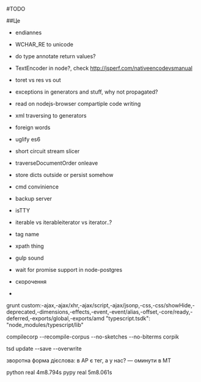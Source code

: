 
#TODO


##Це
- endiannes
- WCHAR_RE to unicode
- do type annotate return values?
- TextEncoder in node?, check http://jsperf.com/nativeencodevsmanual
- toret vs res vs out
- exceptions in generators and stuff, why not propagated?
- read on nodejs-browser compartiple code writing
- xml traversing to generators
- foreign words
- uglify es6
- short circuit stream slicer
- traverseDocumentOrder onleave
- store dicts outside or persist somehow
- cmd convinience
- backup server
- isTTY
- iterable vs iterableiterator vs iterator..?
- tag name
- xpath thing
- gulp sound
- wait for promise support in node-postgres

- скорочення
- <supplied>



grunt custom:-ajax,-ajax/xhr,-ajax/script,-ajax/jsonp,-css,-css/showHide,-deprecated,-dimensions,-effects,-event,-event/alias,-offset,-core/ready,-deferred,-exports/global,-exports/amd
"typescript.tsdk": "node_modules/typescript/lib"

compilecorp --recompile-corpus --no-sketches --no-biterms corpik



tsd update --save --overwrite

зворотна форма дієслова: в АР є тег, а у нас? — оминути в MT

python real	4m8.794s
pypy real	5m8.061s